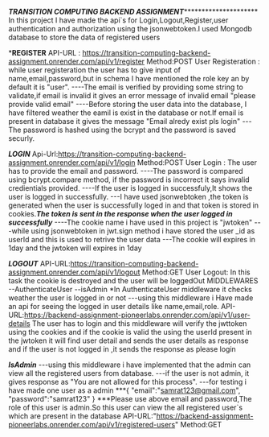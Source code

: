 ***************************************************************TRANSITION COMPUTING BACKEND ASSIGNMENT************************************************************************************
In this project I have made the api`s for Login,Logout,Register,user authentication and authorization using the jsonwebtoken.I used Mongodb database to store the data of registered users

***REGISTER**
API-URL : https://transition-computing-backend-assignment.onrender.com/api/v1/register Method:POST User Registeration : while user registeration the user has to give input of name,email,password,but in schema I have mentioned the role key an by default it is "user". ----The email is verified by providing some string to validate,if email is invalid it gives an error message of invalid email "please provide valid email" ----Before storing the user data into the database, I have filtered weather the eamil is exist in the database or not.If email is present in database it gives the message "Email alredy exist pls login" ---The password is hashed using the bcrypt and the password is saved securly.

***LOGIN***
Api-Url:https://transition-computing-backend-assignment.onrender.com/api/v1/login Method:POST User Login : The user has to provide  the email and password. ----The password is compared using bcrypt.compare method, if the password is incorrect it says invalid credientials provided. ----If the user is logged in successfuly,It shows the user is logged in successfully. ---I have used jsonwebtoken ,the token is generated when the user is successfully loged in and that token is stored in cookies.***The token is sent in the response when the user logged in successfully***  ----The cookie name i have used in this project is "jwtoken" ---while using jsonwebtoken in jwt.sign method i have stored the user _id as userId and this is used to retrive the user data ---The cookie will expires in 1day and the jwtoken will expires in 1day

***LOGOUT***
API-URL:https://transition-computing-backend-assignment.onrender.com/api/v1/logout Method:GET User Logout: In this task the cookie is destroyed and the user will be loggedOut
MIDDLEWARES --AuthenticateUser --isAdmin *In AuthenticateUser middleware it checks weather the user is logged in or not ---using this middleware i Have made an api for seeing the logged in user details like name,email,role. API-URL:https://backend-assignment-pioneerlabs.onrender.com/api/v1/user-details The user has to login and this middleware will verify the jwttoken using the cookies and if the cookie is valid the using the userId present in the jwtoken it will find user detail and sends the user details as response and if the user is not logged in ,it sends the response as please login

***IsAdmin*** ---using this middleware i have implemented that the admin can view all the registered users from database. ---if the user is not admin, it gives response as "You are not allowed for this process". ---for testing i have made one user as a admin ***{ "email":"samrat123@gmail.com", "password":"samrat123" } ***Please use above email and password,The role of this user is admin.So this user can view the all registered user`s which are present in the database API-URL:"https://backend-assignment-pioneerlabs.onrender.com/api/v1/registered-users" Method:GET
